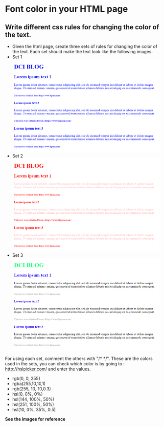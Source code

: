 # Font color in your HTML page
## Write different css rules for changing the color of the text. 

* Given the html page, create three sets of rules for changing the color of the text. Each set should make the text look like the following images:
* Set 1<br>
![alt text](./images/set1.png "Set 1") 
* Set 2<br>
![alt text](./images/set2.png "Set 2") 
* Set 3<br>
![alt text](./images/set3.png "Set 3") 

For using each set, comment the others with "/* */". These are the colors used in the sets, you can check which color is by going to : http://hslpicker.com/  and enter the values.
* rgb(0, 0, 255)
* rgba(255,10,10,1)
* rgb(255, 10, 10,0.3)
* hsl(0, 0%, 0%)
* hsl(144, 100%, 50%)
* hsl(251, 100%, 50%)
* hsl(10, 0%, 35%, 0.5)


**See the images for reference**
